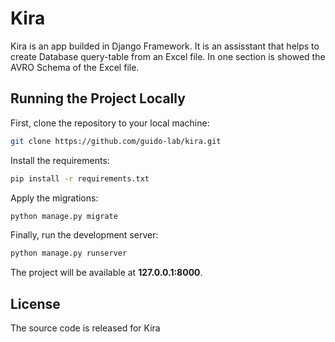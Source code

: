 # Kira 
Kira is an app builded in Django Framework. It is an assisstant that helps to create Database query-table from an Excel file. In one section is showed the AVRO Schema of the Excel file.

## Running the Project Locally

First, clone the repository to your local machine:

```bash
git clone https://github.com/guido-lab/kira.git
```

Install the requirements:

```bash
pip install -r requirements.txt
```

Apply the migrations:

```bash
python manage.py migrate
```

Finally, run the development server:

```bash
python manage.py runserver
```

The project will be available at **127.0.0.1:8000**.


## License

The source code is released for Kira
